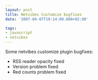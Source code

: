 ```yaml
---
layout: post
title: Netvibes Customize bugfixes
date: '2007-04-07T19:14:00.000+02:00'

tags:
- javascript
- netvibes
---
```


Some netvibes customize plugin bugfixes:

 - RSS reader opacity fixed
 - Version problem fixed
 - Red counts problem fixed